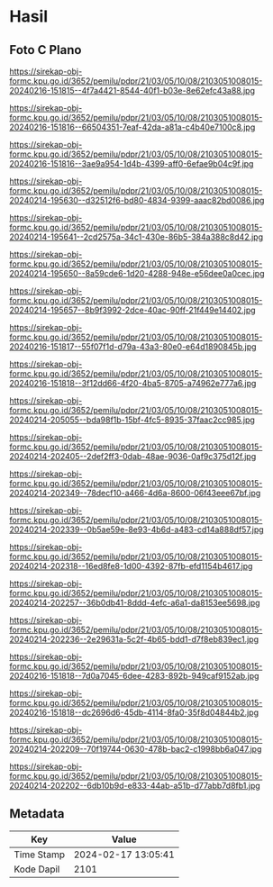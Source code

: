 # Hasil

## Foto C Plano

https://sirekap-obj-formc.kpu.go.id/3652/pemilu/pdpr/21/03/05/10/08/2103051008015-20240216-151815--4f7a4421-8544-40f1-b03e-8e62efc43a88.jpg

https://sirekap-obj-formc.kpu.go.id/3652/pemilu/pdpr/21/03/05/10/08/2103051008015-20240216-151816--66504351-7eaf-42da-a81a-c4b40e7100c8.jpg

https://sirekap-obj-formc.kpu.go.id/3652/pemilu/pdpr/21/03/05/10/08/2103051008015-20240216-151816--3ae9a954-1d4b-4399-aff0-6efae9b04c9f.jpg

https://sirekap-obj-formc.kpu.go.id/3652/pemilu/pdpr/21/03/05/10/08/2103051008015-20240214-195630--d32512f6-bd80-4834-9399-aaac82bd0086.jpg

https://sirekap-obj-formc.kpu.go.id/3652/pemilu/pdpr/21/03/05/10/08/2103051008015-20240214-195641--2cd2575a-34c1-430e-86b5-384a388c8d42.jpg

https://sirekap-obj-formc.kpu.go.id/3652/pemilu/pdpr/21/03/05/10/08/2103051008015-20240214-195650--8a59cde6-1d20-4288-948e-e56dee0a0cec.jpg

https://sirekap-obj-formc.kpu.go.id/3652/pemilu/pdpr/21/03/05/10/08/2103051008015-20240214-195657--8b9f3992-2dce-40ac-90ff-21f449e14402.jpg

https://sirekap-obj-formc.kpu.go.id/3652/pemilu/pdpr/21/03/05/10/08/2103051008015-20240216-151817--55f07f1d-d79a-43a3-80e0-e64d1890845b.jpg

https://sirekap-obj-formc.kpu.go.id/3652/pemilu/pdpr/21/03/05/10/08/2103051008015-20240216-151818--3f12dd66-4f20-4ba5-8705-a74962e777a6.jpg

https://sirekap-obj-formc.kpu.go.id/3652/pemilu/pdpr/21/03/05/10/08/2103051008015-20240214-205055--bda98f1b-15bf-4fc5-8935-37faac2cc985.jpg

https://sirekap-obj-formc.kpu.go.id/3652/pemilu/pdpr/21/03/05/10/08/2103051008015-20240214-202405--2def2ff3-0dab-48ae-9036-0af9c375d12f.jpg

https://sirekap-obj-formc.kpu.go.id/3652/pemilu/pdpr/21/03/05/10/08/2103051008015-20240214-202349--78decf10-a466-4d6a-8600-06f43eee67bf.jpg

https://sirekap-obj-formc.kpu.go.id/3652/pemilu/pdpr/21/03/05/10/08/2103051008015-20240214-202339--0b5ae59e-8e93-4b6d-a483-cd14a888df57.jpg

https://sirekap-obj-formc.kpu.go.id/3652/pemilu/pdpr/21/03/05/10/08/2103051008015-20240214-202318--16ed8fe8-1d00-4392-87fb-efd1154b4617.jpg

https://sirekap-obj-formc.kpu.go.id/3652/pemilu/pdpr/21/03/05/10/08/2103051008015-20240214-202257--36b0db41-8ddd-4efc-a6a1-da8153ee5698.jpg

https://sirekap-obj-formc.kpu.go.id/3652/pemilu/pdpr/21/03/05/10/08/2103051008015-20240214-202236--2e29631a-5c2f-4b65-bdd1-d7f8eb839ec1.jpg

https://sirekap-obj-formc.kpu.go.id/3652/pemilu/pdpr/21/03/05/10/08/2103051008015-20240216-151818--7d0a7045-6dee-4283-892b-949caf9152ab.jpg

https://sirekap-obj-formc.kpu.go.id/3652/pemilu/pdpr/21/03/05/10/08/2103051008015-20240216-151818--dc2696d6-45db-4114-8fa0-35f8d04844b2.jpg

https://sirekap-obj-formc.kpu.go.id/3652/pemilu/pdpr/21/03/05/10/08/2103051008015-20240214-202209--70f19744-0630-478b-bac2-c1998bb6a047.jpg

https://sirekap-obj-formc.kpu.go.id/3652/pemilu/pdpr/21/03/05/10/08/2103051008015-20240214-202202--6db10b9d-e833-44ab-a51b-d77abb7d8fb1.jpg


## Metadata

| Key        | Value               |
| ---------- | ------------------- |
| Time Stamp | 2024-02-17 13:05:41 |
| Kode Dapil | 2101                |



